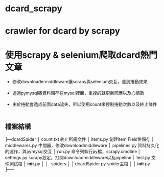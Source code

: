 # dcard_scrapy
# crawler for dcard by scrapy
# 使用scrapy & selenium爬取dcard熱門文章

- 修改downloadermiddleware讓scrapy與selenium交互，達到捲動效果
<br></br>
- 透過pymysql將資料儲存在mysql裡面，重複的就更新回應以及心情數
<br></br>
- 由於捲動會造成前面data流失，所以使用count來控制捲動次數以及終止條件
<br></br>
## 檔案結構
├─dcardSpider
│  count.txt   終止所需文件
│  items.py    創建item Field供儲存
│  middlewares.py  中間器，修改downloadmiddleware
│  pipelines.py   資料持久化的運作，與pymysql交互
│  run.py      命令列執行py檔，scrapy.cmdline
│  settings.py scrapy設定，打開downloadmiddleware以及pipeline
│  test.py     文件測試檔
│  __init__.py
│
├─spiders
│  │  dcardSpider.py   spider主檔
│  │  __init__.py
├──